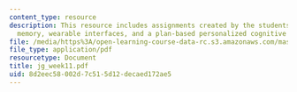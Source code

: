 ```yaml
---
content_type: resource
description: This resource includes assignments created by the students on attention,
  memory, wearable interfaces, and a plan-based personalized cognitive orthotic.
file: /media/https%3A/open-learning-course-data-rc.s3.amazonaws.com/mas-965-relational-machines-spring-2005/8d2eec58002d7c515d12decaed172ae5_jg_week11.pdf
file_type: application/pdf
resourcetype: Document
title: jg_week11.pdf
uid: 8d2eec58-002d-7c51-5d12-decaed172ae5
---
```


